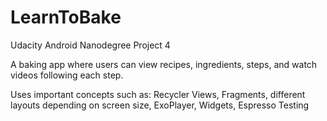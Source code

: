 # LearnToBake
Udacity Android Nanodegree Project 4

A baking app where users can view recipes, ingredients, steps, and watch videos following each step.

Uses important concepts such as: Recycler Views, Fragments, different layouts depending on screen size, ExoPlayer, Widgets, Espresso Testing
